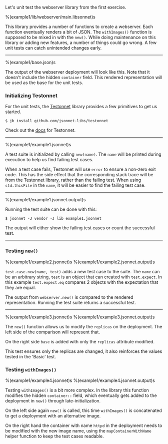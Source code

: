 Let's unit test the webserver library from the first exercise.

%(example1/lib/webserver/main.libsonnet)s

This library provides a number of functions to create a webserver. Each function
eventually renders a bit of JSON. The `withImages()` function is supposed to be mixed in
with the `new()`. While doing maintenance on this library or adding new features,
a number of things could go wrong. A few unit tests can catch unintended changes early.

---

%(example1/base.json)s

The output of the webserver deployment will look like this. Note that it doesn't include
the hidden `container` field. This rendered representation will be used as the base for
the unit tests.

### Initializing Testonnet

For the unit tests, the [Testonnet](https://github.com/jsonnet-libs/testonnet) library
provides a few primitives to get us started.

`$ jb install github.com/jsonnet-libs/testonnet`

Check out the [docs](https://github.com/jsonnet-libs/testonnet/blob/master/docs/README.md) for Testonnet.

---

%(example1/example1.jsonnet)s

A test suite is initialized by calling `new(name)`. The `name` will be printed during
execution to help us find failing test cases.

When a test case fails, Testonnet will use `error` to ensure a non-zero exit code. This
has the side effect that the corresponding stack trace will be from the Testonnet
library, rather than the failing test. When using `std.thisFile` in the `name`, it will
be easier to find the failing test case.

---

%(example1/example1.jsonnet.output)s

Running the test suite can be done with this:

`$ jsonnet -J vendor -J lib example1.jsonnet`

The output will either show the failing test cases or count the successful test.

---

### Testing `new()`

%(example1/example2.jsonnet)s
%(example1/example2.jsonnet.output)s

`test.case.new(name, test)` adds a new test case to the suite. The `name` can be an
arbitrary string, `test` is an object that can created with `test.expect`. In this
example `test.expect.eq` compares 2 objects with the expectation that they are equal.

The output from `webserver.new()` is compared to the rendered representation. Running the
test suite returns a successful test.

---

%(example1/example3.jsonnet)s
%(example1/example3.jsonnet.output)s

The `new()` function allows us to modify the `replicas` on the deployment. The left side
of the comparison will represent that.

On the right side `base` is added with only the `replicas` attribute modified.

This test ensures only the replicas are changed, it also reinforces the values tested in
the 'Basic' test.

### Testing `withImages()`

%(example1/example4.jsonnet)s
%(example1/example4.jsonnet.output)s

Testing `withImages()` is a bit more complex. In the library this function modifies the
hidden `container::` field, which eventually gets added to the deployment in `new()`
through late-initialization.

On the left side again `new()` is called, this time `withImages()` is concatenated to get
a deployment with an alternative image.

On the right hand the container with name `httpd` in the deployment needs to be modified
with the new image name, using the `mapContainerWithName` helper function to keep the
test cases readable.


